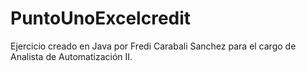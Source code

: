 # PuntoUnoExcelcredit

Ejercicio creado en Java por Fredi Carabali Sanchez para el cargo de Analista de Automatización II.